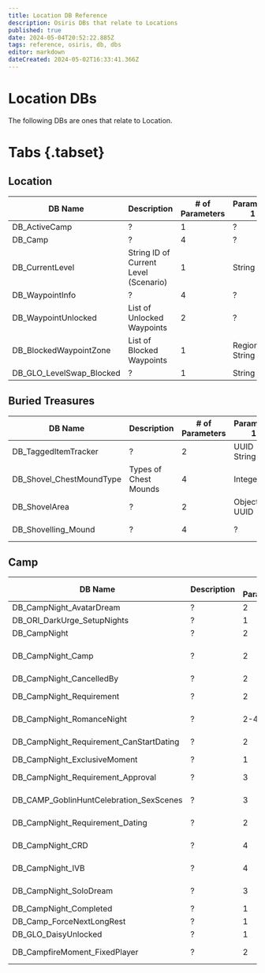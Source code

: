 ```yaml
---
title: Location DB Reference
description: Osiris DBs that relate to Locations
published: true
date: 2024-05-04T20:52:22.885Z
tags: reference, osiris, db, dbs
editor: markdown
dateCreated: 2024-05-02T16:33:41.366Z
---
```


# Location DBs
The following DBs are ones that relate to Location.

# Tabs {.tabset}
## Location
|DB Name|Description|# of Parameters|Parameter 1|Parameter 2|Parameter 3|Parameter 4|Parameter 5|
|-----|----|----|----|----|----|----|----|
|DB_ActiveCamp|?|1|?|--|--|--|--|
|DB_Camp|?|4|?|?|?|UUID|--|
|DB_CurrentLevel|String ID of Current Level (Scenario)|1|String ID|--|--|--|--|
|DB_WaypointInfo|?|4|?|?|?|?|--|
|DB_WaypointUnlocked|List of Unlocked Waypoints|2|?|Character UUID|--|--|--|
|DB_BlockedWaypointZone|List of Blocked Waypoints|1|Region String|--|--|--|--|
|DB_GLO_LevelSwap_Blocked|?|1|String|--|--|--|--|

## Buried Treasures
|DB Name|Description|# of Parameters|Parameter 1|Parameter 2|Parameter 3|Parameter 4|Parameter 5|
|-----|----|----|----|----|----|----|----|
|DB_TaggedItemTracker|?|2|UUID String|UUID|--|--|--|
|DB_Shovel_ChestMoundType|Types of Chest Mounds|4|Integer|Integer|Mound UUID|Behavior UUID|--|
|DB_ShovelArea|?|2|Object UUID|Object UUID|--|--|--|
|DB_Shovelling_Mound|?|4|?|?|Object UUID|?|--|

## Camp
|DB Name|Description|# of Parameters|Parameter 1|Parameter 2|Parameter 3|Parameter 4|Parameter 5|
|-----|----|----|----|----|----|----|----|
|DB_CampNight_AvatarDream|?|2|Flag ID|Flag ID|--|--|--|
|DB_ORI_DarkUrge_SetupNights|?|1|Act ID|--|--|--|--|
|DB_CampNight|?|2|Flag ID|Integer|--|--|--|
|DB_CampNight_Camp|?|2|Flag ID|String Locational ID|--|--|--|
|DB_CampNight_CancelledBy|?|2|Flag ID|Flag ID|--|--|--|
|DB_CampNight_Requirement|?|2|Flag ID|Character ID|--|--|--|
|DB_CampNight_RomanceNight|?|2-4|Flag ID|Character ID|Flag ID|Flag ID|--|
|DB_CampNight_Requirement_CanStartDating|?|2|Flag ID|Character ID|--|--|--|
|DB_CampNight_ExclusiveMoment|?|1|Flag ID|--|--|--|--|
|DB_CampNight_Requirement_Approval|?|3|Flag ID|Character ID|Integer|--|--|
|DB_CAMP_GoblinHuntCelebration_SexScenes|?|3|Flag ID|Flag ID|Character UUID|--|--|
|DB_CampNight_Requirement_Dating|?|2|Flag ID|Character ID|--|--|--|
|DB_CampNight_CRD|?|4|Flag ID|Character ID|Flag ID|UUID|--|
|DB_CampNight_IVB|?|4|Flag ID|Flag ID|Character ID|UUID|--|
|DB_CampNight_SoloDream|?|3|Flag ID|Character ID|Flag ID|--|--|
|DB_CampNight_Completed|?|1|Flag ID|--|--|--|--|
|DB_Camp_ForceNextLongRest|?|1|Integer|--|--|--|--|
|DB_GLO_DaisyUnlocked|?|1|Integer|--|--|--|--|
|DB_CampfireMoment_FixedPlayer|?|2|Flag ID|Character UID|--|--|--|